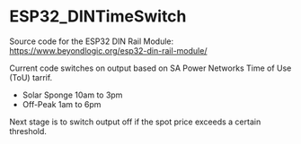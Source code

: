 # ESP32_DINTimeSwitch

Source code for the ESP32 DIN Rail Module:
https://www.beyondlogic.org/esp32-din-rail-module/

Current code switches on output based on SA Power Networks Time of Use (ToU) tarrif. 
* Solar Sponge 10am to 3pm
* Off-Peak 1am to 6pm

Next stage is to switch output off if the spot price exceeds a certain threshold. 
